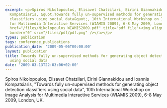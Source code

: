 ```yaml
---
excerpt: <p>Spiros Nikolopoulos, Elisavet Chatzilari, Eirini Giannakidou and Ioannis
  Kompatsiaris, &quot;Towards fully un-supervised methods for generating object detection
  classifiers using social data&quot;, 10th International Workshop on Image Analysis
  for Multimedia Interactive Services (WIAMIS 2009), 6-8 May 2009, London, UK. <a
  href="/files/Nikolopoulos_WIAMIS2009.pdf" title="pdf file"><img align="top" alt=""
  border="0" src="/files/pdf/pdf.png" /></a></p>
types: publication
tags: conference_publications
publication_date: '2009-05-06T00:00:00'
layout: publication
title: Towards fully un-supervised methods for generating object detection classifiers
  using social data
date: '2009-03-13T22:03:06+02:00'
---
```

<p>Spiros Nikolopoulos, Elisavet Chatzilari, Eirini Giannakidou and Ioannis Kompatsiaris, &quot;Towards fully un-supervised methods for generating object detection classifiers using social data&quot;, 10th International Workshop on Image Analysis for Multimedia Interactive Services (WIAMIS 2009), 6-8 May 2009, London, UK. <a href="/files/Nikolopoulos_WIAMIS2009.pdf" title="pdf file"><img align="top" alt="" border="0" src="/files/pdf/pdf.png" /></a></p>
